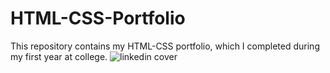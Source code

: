 # HTML-CSS-Portfolio
This repository contains my HTML-CSS portfolio, which I completed during my first year at college.
![linkedin cover](https://user-images.githubusercontent.com/119610729/231210339-4620ea49-e8ff-4fdf-9e61-8bc6b916c949.jpg)
